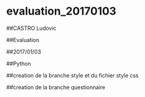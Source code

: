 # evaluation_20170103
 
##CASTRO Ludovic

##Evaluation

##2017/01/03 

##Python

##creation de la branche style et du fichier style css
		
##creation de la branche questionnaire
